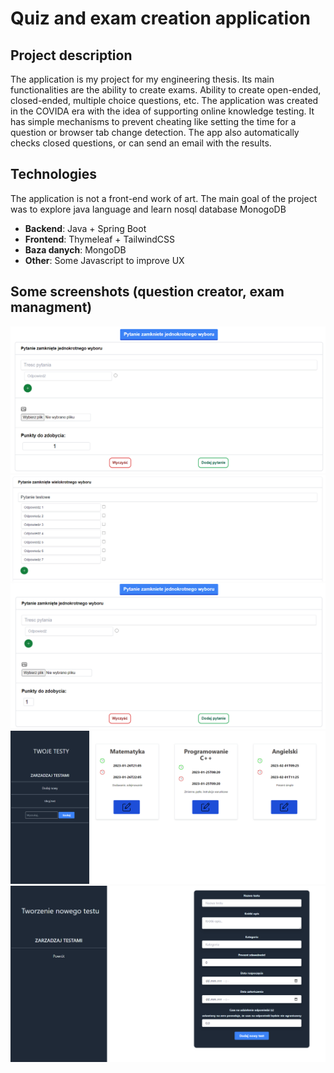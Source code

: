 # Quiz and exam creation application

## Project description
The application is my project for my engineering thesis. 
Its main functionalities are the ability to create exams. Ability to create open-ended, closed-ended, multiple choice questions, etc. 
The application was created in the COVIDA era with the idea of supporting online knowledge testing. 
It has simple mechanisms to prevent cheating like setting the time for a question or browser tab change detection. 
The app also automatically checks closed questions, or can send an email with the results. 


## Technologies
The application is not a front-end work of art. 
The main goal of the project was to explore java language and learn nosql database MonogoDB
- **Backend**: Java + Spring Boot
- **Frontend**: Thymeleaf + TailwindCSS
- **Baza danych**: MongoDB
- **Other**: Some Javascript to improve UX

## Some screenshots (question creator, exam managment)
![Screenshot1](screenshots/screenshot1.png)
![Screenshot2](screenshots/screenshot2.png)
![Screenshot2](screenshots/screenshot3.png)
![Screenshot2](screenshots/screenshot4.png)
![Screenshot2](screenshots/screenshot5.png)